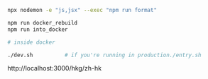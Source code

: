 ```bash
npx nodemon -e "js,jsx" --exec "npm run format"
```

```bash
npm run docker_rebuild
npm run into_docker

# inside docker

./dev.sh          # if you're running in production./entry.sh
```

http://localhost:3000/hkg/zh-hk
